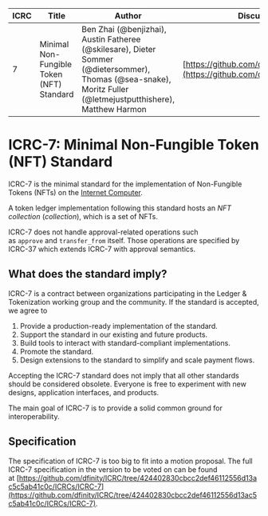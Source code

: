   

|ICRC|Title|Author|Discussions|Status|Type|Category|Created|
|---|---|---|---|---|---|---|---|
|7|Minimal Non-Fungible Token (NFT) Standard|Ben Zhai (@benjizhai), Austin Fatheree (@skilesare), Dieter Sommer (@dietersommer), Thomas (@sea-snake), Moritz Fuller (@letmejustputthishere), Matthew Harmon|[https://github.com/dfinity/ICRC/issues/7](https://github.com/dfinity/ICRC/issues/7)|Draft|Standards Track||2023-01-31|

# ICRC-7: Minimal Non-Fungible Token (NFT) Standard

ICRC-7 is the minimal standard for the implementation of Non-Fungible Tokens (NFTs) on the [Internet Computer](https://internetcomputer.org/).

A token ledger implementation following this standard hosts an _NFT collection_ (_collection_), which is a set of NFTs.

ICRC-7 does not handle approval-related operations such as `approve` and `transfer_from` itself. Those operations are specified by ICRC-37 which extends ICRC-7 with approval semantics.

## What does the standard imply?

ICRC-7 is a contract between organizations participating in the Ledger & Tokenization working group and the community. If the standard is accepted, we agree to

1. Provide a production-ready implementation of the standard.
2. Support the standard in our existing and future products.
3. Build tools to interact with standard-compliant implementations.
4. Promote the standard.
5. Design extensions to the standard to simplify and scale payment flows.

Accepting the ICRC-7 standard does not imply that all other standards should be considered obsolete. Everyone is free to experiment with new designs, application interfaces, and products.

The main goal of ICRC-7 is to provide a solid common ground for interoperability.

## Specification

The specification of ICRC-7 is too big to fit into a motion proposal. The full ICRC-7 specification in the version to be voted on can be found at [https://github.com/dfinity/ICRC/tree/424402830cbcc2def46112556d13ac5c5ab41c0c/ICRCs/ICRC-7](https://github.com/dfinity/ICRC/tree/424402830cbcc2def46112556d13ac5c5ab41c0c/ICRCs/ICRC-7).